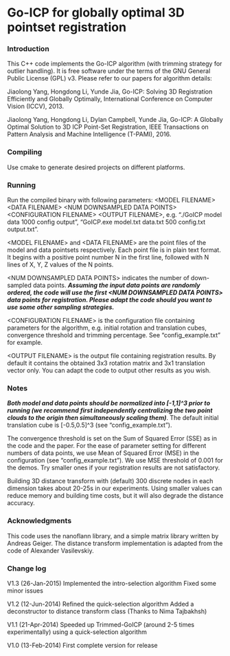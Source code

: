 # Go-ICP for globally optimal 3D pointset registration

### Introduction

This C++ code implements the Go-ICP algorithm (with trimming strategy for outlier handling). It is free software under the terms of the GNU General Public License (GPL) v3. Please refer to our papers for algorithm details:

Jiaolong Yang, Hongdong Li, Yunde Jia, Go-ICP: Solving 3D Registration Efficiently and
Globally Optimally, International Conference on Computer Vision (ICCV), 2013.

Jiaolong Yang, Hongdong Li, Dylan Campbell, Yunde Jia, Go-ICP: A Globally Optimal Solution to 3D ICP Point-Set Registration, IEEE Transactions on Pattern Analysis and Machine Intelligence (T-PAMI), 2016.


### Compiling

Use cmake to generate desired projects on different platforms.

### Running

Run the compiled binary with following parameters: \<MODEL FILENAME\> \<DATA FILENAME\> \<NUM DOWNSAMPLED DATA POINTS\> \<CONFIGURATION FILENAME\> \<OUTPUT FILENAME\>, e.g. “./GoICP model data 1000 config output”, “GoICP.exe model.txt data.txt
500 config.txt output.txt”.

\<MODEL FILENAME\> and \<DATA FILENAME\> are the point files of the model and data pointsets respectively. Each point file is in plain text format. It begins with a positive point number N in the first line, followed with N lines of X, Y, Z values of the N points.

\<NUM DOWNSAMPLED DATA POINTS\> indicates the number of down-sampled data points. *__Assuming the input data points are randomly ordered, the code will use the first \<NUM DOWNSAMPLED DATA POINTS\> data points for registration. Please adapt the code should you want to use some other sampling strategies.__*

\<CONFIGURATION FILENAME\> is the configuration file containing parameters for the algorithm, e.g. initial rotation and translation cubes, convergence threshold and trimming percentage. See “config_example.txt” for example.
  
\<OUTPUT FILENAME\> is the output file containing registration results. By default it contains the obtained 3x3 rotation matrix and 3x1 translation vector only. You can adapt the code to output other results as you wish.

### Notes
*__Both model and data points should be normalized into \[-1,1\]^3 prior to running (we recommend first independently centralizing the two point clouds to the origin then simultaneously scaling them)__*. The default initial translation cube is \[-0.5,0.5\]^3 (see “config_example.txt”).

The convergence threshold is set on the Sum of Squared Error (SSE) as in the code and the paper. For the ease of parameter setting for different numbers of data points, we use Mean of Squared Error (MSE) in the configuration (see “config_example.txt”). We use MSE threshold of 0.001 for the demos. Try smaller ones if your registration results are not satisfactory.

Building 3D distance transform with (default) 300 discrete nodes in each dimension takes about 20-25s in our experiments. Using smaller values can reduce memory and building time costs, but it will also degrade the distance accuracy.

### Acknowledgments

This code uses the nanoflann library, and a simple matrix library written by Andreas Geiger. The distance transform implementation is adapted from the code of Alexander Vasilevskiy.


### Change log
V1.3 (26-Jan-2015)
Implemented the intro-selection algorithm
Fixed some minor issues

V1.2 (12-Jun-2014)
Refined the quick-selection algorithm
Added a deconstructor to distance transform class (Thanks to Nima Tajbakhsh)

V1.1 (21-Apr-2014)
Speeded up Trimmed-GoICP (around 2-5 times experimentally) using a quick-selection algorithm

V1.0 (13-Feb-2014)
First complete version for release

